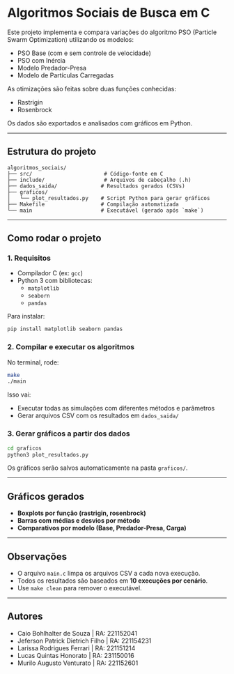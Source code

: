 # Algoritmos Sociais de Busca em C

Este projeto implementa e compara variações do algoritmo PSO (Particle Swarm Optimization) utilizando os modelos:

- PSO Base (com e sem controle de velocidade)
- PSO com Inércia
- Modelo Predador-Presa
- Modelo de Partículas Carregadas

As otimizações são feitas sobre duas funções conhecidas:
- Rastrigin
- Rosenbrock

Os dados são exportados e analisados com gráficos em Python.

---

## Estrutura do projeto

```
algoritmos_sociais/
├── src/                       # Código-fonte em C
├── include/                   # Arquivos de cabeçalho (.h)
├── dados_saida/              # Resultados gerados (CSVs)
├── graficos/
│   └── plot_resultados.py    # Script Python para gerar gráficos
├── Makefile                  # Compilação automatizada
└── main                      # Executável (gerado após `make`)
```

---

## Como rodar o projeto

### 1. Requisitos

- Compilador C (ex: `gcc`)
- Python 3 com bibliotecas:
  - `matplotlib`
  - `seaborn`
  - `pandas`

Para instalar:
```bash
pip install matplotlib seaborn pandas
```

### 2. Compilar e executar os algoritmos

No terminal, rode:

```bash
make
./main
```

Isso vai:
- Executar todas as simulações com diferentes métodos e parâmetros
- Gerar arquivos CSV com os resultados em `dados_saida/`

### 3. Gerar gráficos a partir dos dados

```bash
cd graficos
python3 plot_resultados.py
```

Os gráficos serão salvos automaticamente na pasta `graficos/`.

---

## Gráficos gerados

- **Boxplots por função (rastrigin, rosenbrock)**
- **Barras com médias e desvios por método**
- **Comparativos por modelo (Base, Predador-Presa, Carga)**

---

## Observações

- O arquivo `main.c` limpa os arquivos CSV a cada nova execução.
- Todos os resultados são baseados em **10 execuções por cenário**.
- Use `make clean` para remover o executável.

---

## Autores

- Caio Bohlhalter de Souza | RA: 221152041
- Jeferson Patrick Dietrich Filho | RA: 221154231
- Larissa Rodrigues Ferrari | RA: 221151214
- Lucas Quintas Honorato | RA: 231150016
- Murilo Augusto Venturato | RA: 221152601

